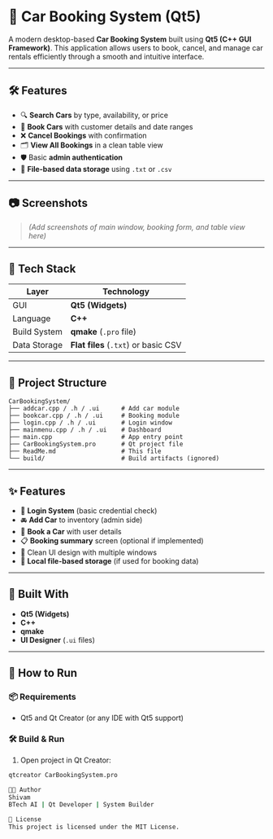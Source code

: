 # 🚗 Car Booking System (Qt5)

A modern desktop-based **Car Booking System** built using **Qt5 (C++ GUI Framework)**. This application allows users to book, cancel, and manage car rentals efficiently through a smooth and intuitive interface.

---

## 🛠️ Features

- 🔍 **Search Cars** by type, availability, or price
- 🧾 **Book Cars** with customer details and date ranges
- ❌ **Cancel Bookings** with confirmation
- 🗂️ **View All Bookings** in a clean table view
- 🛡️ Basic **admin authentication**
- 💾 **File-based data storage** using `.txt` or `.csv`

---

## 📷 Screenshots

> *(Add screenshots of main window, booking form, and table view here)*

---

## 🧰 Tech Stack

| Layer | Technology |
|-------|------------|
| GUI   | **Qt5 (Widgets)** |
| Language | **C++** |
| Build System | **qmake** (`.pro` file) |
| Data Storage | **Flat files** (`.txt`) or basic CSV |

---

## 📂 Project Structure
```text
CarBookingSystem/
├── addcar.cpp / .h / .ui      # Add car module
├── bookcar.cpp / .h / .ui     # Booking module
├── login.cpp / .h / .ui       # Login window
├── mainmenu.cpp / .h / .ui    # Dashboard
├── main.cpp                   # App entry point
├── CarBookingSystem.pro       # Qt project file
├── ReadMe.md                  # This file
└── build/                     # Build artifacts (ignored)
```

---

## ✨ Features

- 👤 **Login System** (basic credential check)
- 🚘 **Add Car** to inventory (admin side)
- 📆 **Book a Car** with user details
- 📋 **Booking summary** screen (optional if implemented)
- 🧹 Clean UI design with multiple windows
- 📁 **Local file-based storage** (if used for booking data)

---

## 🧰 Built With

- **Qt5 (Widgets)**
- **C++**
- **qmake**
- **UI Designer** (`.ui` files)

---

## 🚀 How to Run

### 📦 Requirements

- Qt5 and Qt Creator (or any IDE with Qt5 support)

### 🛠️ Build & Run

1. Open project in Qt Creator:
```bash
qtcreator CarBookingSystem.pro

🧑‍💻 Author
Shivam
BTech AI | Qt Developer | System Builder

📜 License
This project is licensed under the MIT License.